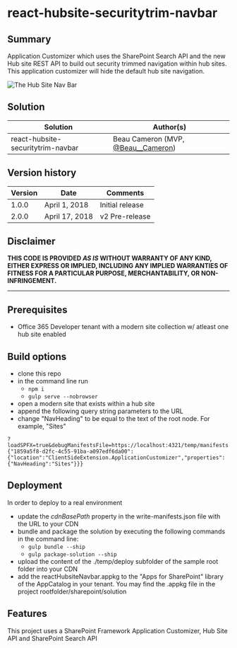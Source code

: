 # react-hubsite-securitytrim-navbar

## Summary

Application Customizer which uses the SharePoint Search API and the new Hub site REST API to build out security trimmed navigation within hub sites. This application customizer will hide the default hub site navigation.

![The Hub Site Nav Bar](https://www.aerieconsulting.com/hs-fs/hubfs/HubNavSite.png?t=1522675516566&width=2924&height=1349&name=HubNavSite.png)

## Solution

Solution|Author(s)
--------|---------
react-hubsite-securitytrim-navbar|Beau Cameron (MVP, [@Beau__Cameron](https://twitter.com/Beau__Cameron))

## Version history

Version|Date|Comments
-------|----|--------
1.0.0|April 1, 2018|Initial release
2.0.0|April 17, 2018|v2 Pre-release

## Disclaimer

**THIS CODE IS PROVIDED *AS IS* WITHOUT WARRANTY OF ANY KIND, EITHER EXPRESS OR IMPLIED, INCLUDING ANY IMPLIED WARRANTIES OF FITNESS FOR A PARTICULAR PURPOSE, MERCHANTABILITY, OR NON-INFRINGEMENT.**

---

## Prerequisites

* Office 365 Developer tenant with a modern site collection w/ atleast one hub site enabled

## Build options

* clone this repo
* in the command line run
  * `npm i`
  * `gulp serve --nobrowser`
* open a modern site that exists within a hub site
* append the following query string parameters to the URL
* change "NavHeading" to be equal to the text of the root node. For example, "Sites"

```text
?loadSPFX=true&debugManifestsFile=https://localhost:4321/temp/manifests.js&customActions={"1859a5f8-d2fc-4c55-91ba-a097edf6da00":{"location":"ClientSideExtension.ApplicationCustomizer","properties":{"NavHeading":"Sites"}}}
```
 
## Deployment

In order to deploy to a real environment
* update the _cdnBasePath_ property in the write-manifests.json file with the URL to your CDN
* bundle and package the solution by executing the following commands in the command line:
  * `gulp bundle --ship`
  * `gulp package-solution --ship`
* upload the content of the ./temp/deploy subfolder of the sample root folder into your CDN
* add the reactHubsiteNavbar.appkg to the "Apps for SharePoint" library of the AppCatalog in your tenant. You may find the .appkg file in the project rootfolder/sharepoint/solution 

## Features

This project uses a SharePoint Framework Application Customizer, Hub Site API and SharePoint Search API
